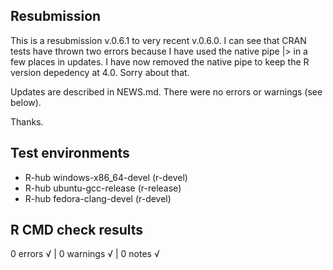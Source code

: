 ## Resubmission

This is a resubmission v.0.6.1 to very recent v.0.6.0. I can see that CRAN tests have thrown two errors because I have used the native pipe |> in a few places in updates. I have now removed the native pipe to keep the R version depedency at 4.0. Sorry about that.

Updates are described in NEWS.md.
There were no errors or warnings (see below).

Thanks.

## Test environments
- R-hub windows-x86_64-devel (r-devel)
- R-hub ubuntu-gcc-release (r-release)
- R-hub fedora-clang-devel (r-devel)

## R CMD check results
0 errors √ | 0 warnings √ | 0 notes √
